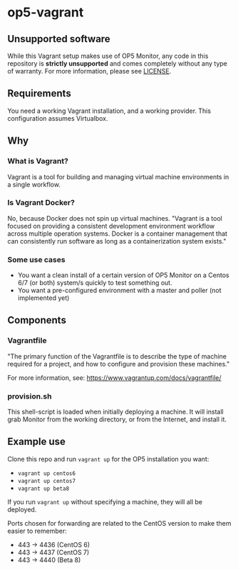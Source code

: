 # op5-vagrant

## Unsupported software

While this Vagrant setup makes use of OP5 Monitor, any code in this repository is **strictly unsupported** and comes completely without any type of warranty. For more information, please see [LICENSE](https://github.com/lgrn/op5-vagrant/blob/master/LICENSE).

## Requirements

You need a working Vagrant installation, and a working provider. This configuration assumes Virtualbox.

## Why

### What is Vagrant?

Vagrant is a tool for building and managing virtual machine environments in a single workflow.

### Is Vagrant Docker?

No, because Docker does not spin up virtual machines. "Vagrant is a tool focused on providing a consistent development environment workflow across multiple operation systems. Docker is a container management that can consistently run software as long as a containerization system exists."

### Some use cases

* You want a clean install of a certain version of OP5 Monitor on a Centos 6/7 (or both) system/s quickly to test something out.
* You want a pre-configured environment with a master and poller (not implemented yet)

## Components

### Vagrantfile

"The primary function of the Vagrantfile is to describe the type of machine required for a project, and how to configure and provision these machines."

For more information, see: https://www.vagrantup.com/docs/vagrantfile/

### provision.sh

This shell-script is loaded when initially deploying a machine. It will install grab Monitor from the working directory, or from the Internet, and install it.

## Example use

Clone this repo and run `vagrant up` for the OP5 installation you want:

* `vagrant up centos6`
* `vagrant up centos7`
* `vagrant up beta8`

If you run `vagrant up` without specifying a machine, they will all be deployed.

Ports chosen for forwarding are related to the CentOS version to make them easier to remember:

* 443 -> 4436 (CentOS 6)
* 443 -> 4437 (CentOS 7)
* 443 -> 4440 (Beta 8)
